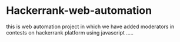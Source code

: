 # Hackerrank-web-automation
this is web automation project in which we have added moderators in contests on hackerrank platform using javascript .....
